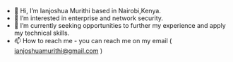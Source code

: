 - 👋 Hi, I’m Ianjoshua Murithi based in Nairobi,Kenya.
- 👀 I’m interested in enterprise and network security.
- 🌱 I’m currently seeking opportunities to further my experience and apply my technical skills.
- 📫 How to reach me - you can reach me on my email ( ianjoshuamurithi@gmail.com )
<!---
ianjoshua-M/ianjoshua-M is a ✨ special ✨ repository because its `README.md` (this file) appears on your GitHub profile.
You can click the Preview link to take a look at your changes.
--->
